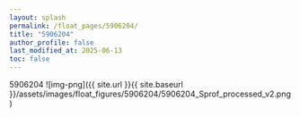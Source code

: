 ```yaml
---
layout: splash
permalink: /float_pages/5906204/
title: "5906204"
author_profile: false
last_modified_at: 2025-06-13
toc: false
---
```

 
5906204
![img-png]({{ site.url }}{{ site.baseurl }}/assets/images/float_figures/5906204/5906204_Sprof_processed_v2.png)